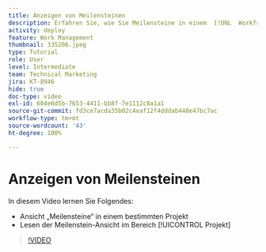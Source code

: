 ```yaml
---
title: Anzeigen von Meilensteinen
description: Erfahren Sie, wie Sie Meilensteine in einem  [!DNL  Workfront] -Projekt anzeigen und die Ansicht „Meilensteine“ im Bereich [!UICONTROL Projekt] verwenden können.
activity: deploy
feature: Work Management
thumbnail: 335206.jpeg
type: Tutorial
role: User
level: Intermediate
team: Technical Marketing
jira: KT-8946
hide: true
doc-type: video
exl-id: 604e6d5b-7653-4411-bb8f-7e1112c8a1a1
source-git-commit: fd3ce7acda35b02c4eaf12f4dddab448e47bc7ac
workflow-type: tm+mt
source-wordcount: '43'
ht-degree: 100%

---
```


# Anzeigen von Meilensteinen

In diesem Video lernen Sie Folgendes:

* Ansicht „Meilensteine“ in einem bestimmten Projekt
* Lesen der Meilenstein-Ansicht im Bereich [!UICONTROL Projekt]

>[!VIDEO](https://video.tv.adobe.com/v/335206/?quality=12&learn=on)
